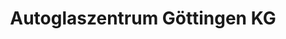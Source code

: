 ---
title: "Autoglaszentrum Göttingen KG"
url: /goettingen/autoglaszentrum-goettingen-kg/
shop: Autoteile
---